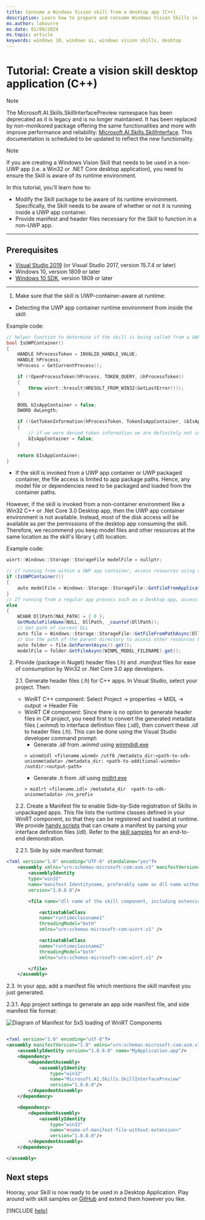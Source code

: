 ```yaml
---
title: Consume a Windows Vision skill from a desktop app (C++)
description: Learn how to prepare and consume Windows Vision Skills in a desktop application (non-UWP).
ms.author: lobourre
ms.date: 01/09/2024
ms.topic: article
keywords: windows 10, windows ai, windows vision skills, desktop
---
```


# Tutorial: Create a vision skill desktop application (C++)

> [!NOTE]
> The Microsoft.AI.Skills.SkillInterfacePreview namespace has been deprecated as it is legacy and is no longer maintained. It has been replaced by non-monikored package offering the same functionalities and more with improve performance and reliability: [Microsoft.AI.Skills.SkillInterface](https://www.nuget.org/packages/Microsoft.AI.Skills.SkillInterface/). This documentation is scheduled to be updated to reflect the new functionality.

> [!NOTE]
> If you are creating a Windows Vision Skill that needs to be used in a non-UWP app (i.e. a Win32 or .NET Core desktop application), you need to ensure the Skill is aware of its runtime environment.

In this tutorial, you'll learn how to:

- Modify the Skill package to be aware of its runtime environment. Specifically, the Skill needs to be aware of whether or not it is running inside a UWP app container.
- Provide manifest and header files necessary for the Skill to function in a non-UWP app.

---

## Prerequisites

- [Visual Studio 2019](https://visualstudio.microsoft.com/downloads/) (or Visual Studio 2017, version 15.7.4 or later)
- Windows 10, version 1809 or later
- [Windows 10 SDK](https://developer.microsoft.com/windows/downloads/windows-10-sdk), version 1809 or later

---

1. Make sure that the skill is UWP-container-aware at runtime:

- Detecting the UWP app container runtime environment from inside the skill:

Example code:

```cpp
// helper function to determine if the skill is being called from a UWP app container or not.
bool IsUWPContainer()
{
    HANDLE hProcessToken = INVALID_HANDLE_VALUE;
    HANDLE hProcess;
    hProcess = GetCurrentProcess();

    if (!OpenProcessToken(hProcess, TOKEN_QUERY, &hProcessToken))
    {
        throw winrt::hresult(HRESULT_FROM_WIN32(GetLastError()));
    }

    BOOL bIsAppContainer = false;
    DWORD dwLength;

    if (!GetTokenInformation(hProcessToken, TokenIsAppContainer, &bIsAppContainer, sizeof(bIsAppContainer), &dwLength))
    {
        // if we were denied token information we are definitely not in an app container.
        bIsAppContainer = false;
    }

    return bIsAppContainer;
}
```

- If the skill is invoked from a UWP app container or UWP packaged container, the file access is limited to app package paths. Hence, any model file or dependencies need to be packaged and loaded from the container paths.

However, if the skill is invoked from a non-container environment like a Win32 C++ or .Net Core 3.0 Desktop app, then the UWP app container environment is not available. Instead, most of the disk access will be available as per the permissions of the desktop app consuming the skill. Therefore, we recommend you keep model files and other resources at the same location as the skill's library (*.dll*) location.

Example code:

```csharp
winrt::Windows::Storage::StorageFile modelFile = nullptr;

// if running from within a UWP app container, access resources using a URI relative to its path
if (IsUWPContainer())
{
    auto modelFile = Windows::Storage::StorageFile::GetFileFromApplicationUriAsync(Windows::Foundation::Uri(L"ms-appx:///Contoso.FaceSentimentAnalyzer/" + WINML_MODEL_FILENAME)).get();
}
// If running from a regular app process such as a Desktop app, access resources using the full system path
else
{
    WCHAR DllPath[MAX_PATH] = { 0 };
    GetModuleFileName(NULL, DllPath, _countof(DllPath));
    // Get path of current DLL
    auto file = Windows::Storage::StorageFile::GetFileFromPathAsync(DllPath).get();
    // Use the path of the parent directory to access other resources bundled with the DLL
    auto folder = file.GetParentAsync().get();
    modelFile = folder.GetFileAsync(WINML_MODEL_FILENAME).get();
```

2. Provide (package in Nuget) header files  (.h) and *.manifest* files for ease of consumption by Win32 or .Net Core 3.0 app developers.

    2.1. Generate header files (*.h*) for C++ apps.
In Visual Studio, select your project. Then:
    - WinRT C++ component: Select Project -> properties -> MIDL -> output -> Header File
    - WinRT C# component: Since there is no option to generate header files in C# project, you need first to convert the generated metadata files (*.winmd*) to interface definition files (*.idl*), then convert these *.idl* to header files (*.h*). This can be done using the  Visual Studio developer command prompt:
      - Generate *.idl* from *.winmd* using [winmdidl.exe](/cpp/cppcx/wrl/use-winmdidl-and-midlrt-to-create-h-files-from-windows-metadata)
      ```
      > winmdidl <filename.winmd> /utf8 /metadata_dir:<path-to-sdk-unionmetadata> /metadata_dir: <path-to-additional-winmds> /outdir:<output-path>
      ```
      - Generate *.h* from *.idl* using [midlrt.exe](/windows/win32/midl/midlrt-and-windows-runtime-components)
      ```
      > midlrt <filename.idl> /metadata_dir  <path-to-sdk-unionmetadata> /ns_prefix
      ```

    2.2. Create a Manifest file to enable Side-by-Side registration of Skills in unpackaged apps. This file lists the runtime classes defined in your WinRT component, so that they can be registered and loaded at runtime. We provide [handy scripts](https://github.com/microsoft/WindowsVisionSkillsPreview/blob/master/samples/Scripts/genSxSManifest.ps1) that can create a manifest by parsing your interface definition files (*idl*). Refer to the [skill samples](https://github.com/microsoft/WindowsVisionSkillsPreview/tree/master/samples/SentimentAnalyzerCustomSkill) for an end-to-end demonstration.


    2.2.1. Side by side manifest format:

```xml
<?xml version="1.0" encoding="UTF-8" standalone="yes"?>
    <assembly xmlns="urn:schemas-microsoft-com:asm.v3" manifestVersion="1.0">
        <assemblyIdentity
        type="win32"
        name="manifest Identityname, preferably same as dll name without extension and same as filename of this manifest"
        version="1.0.0.0"/>

        <file name="dll name of the skill component, including extension">

            <activatableClass
            name="runtimeclassname1"
            threadingModel="both"
            xmlns="urn:schemas-microsoft-com:winrt.v1" />

            <activatableClass
            name="runtimeclassname2"
            threadingModel="both"
            xmlns="urn:schemas-microsoft-com:winrt.v1" />

        </file>
    </assembly>
```

2.3. In your app, add a manifest file which mentions the skill manifest you just generated.

2.3.1. App project settings to generate an app side manifest file, and side manifest file format:


![Diagram of Manifest for SxS loading of WinRT Components](../images/vision-skills-manifest.png)



```xml

<?xml version="1.0" encoding="utf-8"?>
<assembly manifestVersion="1.0" xmlns="urn:schemas-microsoft-com:asm.v1">
    <assemblyIdentity version="1.0.0.0" name="MyApplication.app"/>
    <dependency>
        <dependentAssembly>
            <assemblyIdentity
                type="win32"
                name="Microsoft.AI.Skills.SkillInterfacePreview"
                version="1.0.0.0"/>
        </dependentAssembly>
    </dependency>

    <dependency>
        <dependentAssembly>
            <assemblyIdentity
                type="win32"
                name="<name-of-manifest-file-without-extension>"
                version="1.0.0.0"/>
        </dependentAssembly>
    </dependency>

</assembly>
```

## Next steps

Hooray, your Skill is now ready to be used in a Desktop Application. Play around with skill samples on [GitHub](https://github.com/microsoft/WindowsVisionSkillsPreview/tree/master/samples) and extend them however you like.

[!INCLUDE [help](../includes/get-help-vision.md)]
